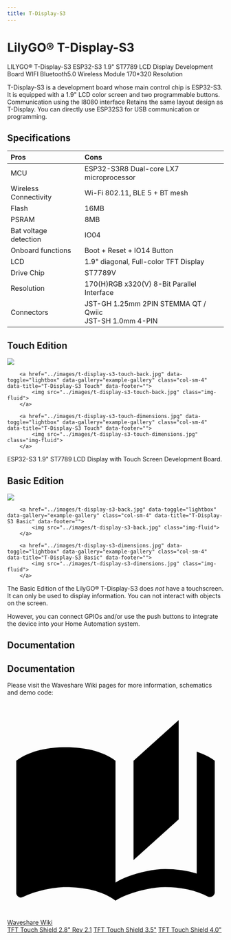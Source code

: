 ```yaml
---
title: T-Display-S3
---
```


# LilyGO® T-Display-S3

LILYGO® T-Display-S3 ESP32-S3 1.9" ST7789 LCD Display Development Board WIFI Bluetooth5.0 Wireless Module 170*320 Resolution

T-Display-S3 is a development board whose main control chip is ESP32-S3. It is equipped with a 1.9" LCD color screen and two programmable buttons. Communication using the I8080 interface Retains the same layout design as T-Display. You can directly use ESP32S3 for USB communication or programming.

## Specifications

| Pros              | Cons
|:-----             |:----
MCU |	ESP32-S3R8 Dual-core LX7 microprocessor
Wireless Connectivity |	Wi-Fi 802.11, BLE 5 + BT mesh
Flash |	 16MB
PSRAM |	8MB
Bat voltage detection |	IO04
Onboard functions |	Boot + Reset + IO14 Button
LCD |	1.9" diagonal, Full-color TFT Display
Drive Chip |	ST7789V
Resolution |	170(H)RGB x320(V) 8-Bit Parallel Interface
Connectors |   	JST-GH 1.25mm 2PIN STEMMA QT / Qwiic</br>JST-SH 1.0mm 4-PIN


## Touch Edition

<div class="row justify-content-center">
        <a href="../images/t-display-s3-touch-front.jpg" data-toggle="lightbox" data-gallery="example-gallery" class="col-sm-4" data-title="T-Display-S3 Touch" data-footer="">
            <img src="../images/t-display-s3-touch-front.jpg" class="img-fluid">
        </a>

        <a href="../images/t-display-s3-touch-back.jpg" data-toggle="lightbox" data-gallery="example-gallery" class="col-sm-4" data-title="T-Display-S3 Touch" data-footer="">
            <img src="../images/t-display-s3-touch-back.jpg" class="img-fluid">
        </a>

        <a href="../images/t-display-s3-touch-dimensions.jpg" data-toggle="lightbox" data-gallery="example-gallery" class="col-sm-4" data-title="T-Display-S3 Touch" data-footer="">
            <img src="../images/t-display-s3-touch-dimensions.jpg" class="img-fluid">
        </a>
</div>

ESP32-S3 1.9" ST7789 LCD Display with Touch Screen Development Board.

## Basic Edition

<div class="row justify-content-center">
        <a href="../images/t-display-s3-front.jpg" data-toggle="lightbox" data-gallery="example-gallery" class="col-sm-4" data-title="T-Display-S3 Basic" data-footer="">
            <img src="../images/t-display-s3-front.jpg" class="img-fluid">
        </a>

        <a href="../images/t-display-s3-back.jpg" data-toggle="lightbox" data-gallery="example-gallery" class="col-sm-4" data-title="T-Display-S3 Basic" data-footer="">
            <img src="../images/t-display-s3-back.jpg" class="img-fluid">
        </a>

        <a href="../images/t-display-s3-dimensions.jpg" data-toggle="lightbox" data-gallery="example-gallery" class="col-sm-4" data-title="T-Display-S3 Basic" data-footer="">
            <img src="../images/t-display-s3-dimensions.jpg" class="img-fluid">
        </a>
</div>

The Basic Edition of the LilyGO® T-Display-S3 does *not* have a touchscreen.
It can only be used to display information. You can not interact with objects on the screen.

However, you can connect GPIOs and/or use the push buttons to integrate the device into your Home Automation system.

## Documentation


## Documentation

Please visit the Waveshare Wiki pages for more information, schematics and demo code:

<div class="dropdown show">
    <a class="md-button md-button dropdown-toggle" href="#" role="button" id="dropdownMenuLink" data-toggle="dropdown" aria-haspopup="true" aria-expanded="false"> <span class="twemoji">
    <svg xmlns="http://www.w3.org/2000/svg" viewBox="0 0 24 24"><path d="m19 2-5 4.5v11l5-4.5V2M6.5 5C4.55 5 2.45 5.4 1 6.5v14.66c0 .25.25.5.5.5.1 0 .15-.07.25-.07 1.35-.65 3.3-1.09 4.75-1.09 1.95 0 4.05.4 5.5 1.5 1.35-.85 3.8-1.5 5.5-1.5 1.65 0 3.35.31 4.75 1.06.1.05.15.03.25.03.25 0 .5-.25.5-.5V6.5c-.6-.45-1.25-.75-2-1V19c-1.1-.35-2.3-.5-3.5-.5-1.7 0-4.15.65-5.5 1.5V6.5C10.55 5.4 8.45 5 6.5 5z"></path></svg>
    </span> Waveshare Wiki </a>
    <div class="dropdown-menu" aria-labelledby="dropdownMenuLink">
        <a class="dropdown-item md-typeset__table" target="_blank" href="http://www.waveshare.com/wiki/2.8inch_TFT_Touch_Shield">TFT Touch Shield 2.8" Rev 2.1</a>
        <a class="dropdown-item md-typeset__table" target="_blank" href="https://www.waveshare.com/wiki/3.5inch_TFT_Touch_Shield">TFT Touch Shield 3.5"</a>
        <a class="dropdown-item md-typeset__table" target="_blank" href="https://www.waveshare.com/wiki/4inch_TFT_Touch_Shield">TFT Touch Shield 4.0"</a>
    </div>
</div>

<!-- Basic -->
[1]: https://s.click.aliexpress.com/e/_Ddlt8Al